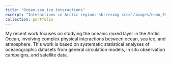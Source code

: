 ```yaml
---
title: "Ocean-sea ice interactions"
excerpt: "Interactions in Arctic regions <br/><img src='/images/nemo_EXP_contorl_mldnorth_spatial19702021_septmars.png'>"
collection: portfolio
---
```


My recent work focuses on studying the oceanic mixed layer in the Arctic Ocean, involving complex physical interactions between ocean, sea ice, and atmosphere. This work is based on systematic statistical analyses of oceanographic datasets from general circulation models, in situ observation campaigns, and satellite data.

